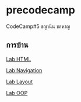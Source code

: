# precodecamp

CodeCamp#5
ชญานิน ชลหาญ

## การบ้าน

[Lab HTML](https://github.com/cchayanin/precodecamp/blob/master/html/lab.html)

[Lab Navigation](https://github.com/cchayanin/precodecamp/blob/master/navigation)

[Lab Layout](https://github.com/cchayanin/precodecamp/blob/master/layout)

[Lab OOP](https://github.com/cchayanin/precodecamp/blob/master/OOP/oop.js)
